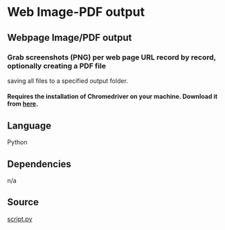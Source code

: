 # Web Image-PDF output

## Webpage Image/PDF output
### Grab screenshots (PNG) per web page URL record by record, optionally creating a PDF file
saving all files to a specified output folder.
#### Requires the installation of Chromedriver on your machine. Download it from [here](https://sites.google.com/a/chromium.org/chromedriver/downloads).


## Language
Python

## Dependencies
n/a

## Source
[script.py](https://github.com/visokio/omniscope-custom-blocks/blob/master/Outputs/Web%20Image-PDF%20output/script.py)

